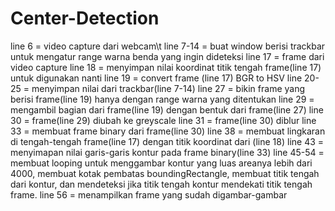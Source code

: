 # Center-Detection

line 6 = video capture dari webcam\t
line 7-14 = buat window berisi trackbar untuk mengatur range warna benda yang ingin dideteksi
line 17 = frame dari video capture
line 18 = menyimpan nilai koordinat titik tengah frame(line 17) untuk digunakan nanti
line 19 = convert frame (line 17) BGR to HSV
line 20-25 = menyimpan nilai dari trackbar(line 7-14)
line 27 = bikin frame yang berisi frame(line 19) hanya dengan range warna yang ditentukan
line 29 = mengambil bagian dari frame(line 19) dengan bentuk dari frame(line 27)
line 30 = frame(line 29) diubah ke greyscale
line 31 = frame(line 30) diblur
line 33 = membuat frame binary dari frame(line 30)
line 38 = membuat lingkaran di tengah-tengah frame(line 17) dengan titik koordinat dari (line 18)
line 43 = menyimapan nilai garis-garis kontur pada frame binary(line 33)
line 45-54 = membuat looping untuk menggambar kontur yang luas areanya lebih dari 4000, membuat kotak pembatas boundingRectangle, membuat titik tengah dari kontur, dan mendeteksi jika titik tengah kontur mendekati titik tengah frame.
line 56 = menampilkan frame yang sudah digambar-gambar
